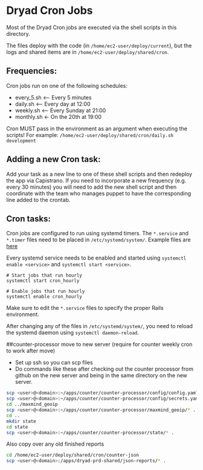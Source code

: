 # Dryad Cron Jobs

Most of the Dryad Cron jobs are executed via the shell scripts in this directory.

The files deploy with the code (in `/home/ec2-user/deploy/current`), but the logs and shared items are in
`/home/ec2-user/deploy/shared/cron`.

## Frequencies:

Cron jobs run on one of the following schedules:
- every_5.sh <-- Every 5 minutes
- daily.sh <-- Every day at 12:00
- weekly.sh <-- Every Sunday at 21:00
- monthly.sh <- On the 20th at 19:00

Cron MUST pass in the environment as an argument when executing the scripts! For example: `/home/ec2-user/deploy/shared/cron/daily.sh development`


## Adding a new Cron task:

Add your task as a new line to one of these shell scripts and then redeploy the app via Capistrano. If you need to incorporate a new frequency (e.g. every 30 minutes) you will need to add the new shell script and then coordinate with the team who manages puppet to have the corresponding line added to the crontab.

## Cron tasks:

Cron jobs are configured to run using systemd timers. The `*.service` and `*.timer` files need to be placed in `/etc/systemd/system/`.
Example files are [here](files)

Every systemd service needs to be enabled and started using `systemctl enable <service>` and `systemctl start <service>`.

```shell
# Start jobs that run hourly
systemctl start cron_hourly

# Enable jobs that run hourly
systemctl enable cron_hourly
```

Make sure to edit the `*.service` files to specify the proper Rails environment.

After changing any of the files in `/etc/systemd/system/`, you need to reload the systemd daemon using `systemctl daemon-reload`.

##counter-processor move to new server (require for counter weekly cron to work after move)
- Set up ssh so you can scp files
- Do commands like these after checking out the counter processor from github on the new server
  and being in the same directory on the new server.
  
```bash
scp <user>@<domain>:~/apps/counter/counter-processor/config/config.yaml .
scp <user>@<domain>:~/apps/counter/counter-processor/config/secrets.yaml .
cd ../maxmind_geoip
scp <user>@<domain>:~/apps/counter/counter-processor/maxmind_geoip/* .
cd ..
mkdir state
cd state
scp <user>@<domain>:~/apps/counter/counter-processor/state/* .
```

Also copy over any old finished reports
```bash
cd /home/ec2-user/deploy/shared/cron/counter-json
scp <user>@<domain>:/apps/dryad-prd-shared/json-reports/* .
```
